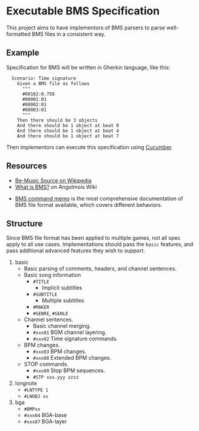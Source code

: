 Executable BMS Specification
============================

This project aims to have implementors of BMS parsers to parse well-formatted BMS files in a consistent way.


Example
-------

Specification for BMS will be written in Gherkin language, like this:

```cucumber
  Scenario: Time signature
    Given a BMS file as follows
      """
      #00102:0.750
      #00001:01
      #00002:01
      #00003:01
      """
    Then there should be 3 objects
    And there should be 1 object at beat 0
    And there should be 1 object at beat 4
    And there should be 1 object at beat 7
```

Then implementors can execute this specification using [Cucumber](http://cukes.info/).



Resources
---------

- [Be-Music Source on Wikipedia](http://en.wikipedia.org/wiki/Be-Music_Source)
- [What is BMS?](https://github.com/lifthrasiir/angolmois/wiki/What-is-BMS%3F) on Angolmois Wiki
* [BMS command memo](http://hitkey.nekokan.dyndns.info/cmds.htm) is the most comprehensive documentation of BMS file format available, which covers different behaviors.


Structure
---------

Since BMS file format has been applied to multiple games, not all spec apply to all use cases.
Implementations should pass the `basic` features, and pass additional advanced features they wish to support.


1. basic
    - Basic parsing of comments, headers, and channel sentences.
    - Basic song information
        - `#TITLE`
            - Implicit subtitles
        - `#SUBTITLE`
            - Multiple subtitles
        - `#MAKER`
        - `#GENRE`, `#GENLE`
    - Channel sentences.
        - Basic channel merging.
        - `#xxx01` BGM channel layering.
        - `#xxx02` Time signature commands.
    - BPM changes.
        - `#xxx03` BPM changes.
        - `#xxx08` Extended BPM changes.
    - STOP commands.
        - `#xxx09` Stop BPM sequences.
        - `#STP xxx.yyy zzzz`
2. longnote
    - `#LNTYPE 1`
    - `#LNOBJ xx`
3. bga
    - `#BMPxx`
    - `#xxx04` BGA-base
    - `#xxx07` BGA-layer

